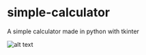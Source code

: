 # simple-calculator
A simple calculator made in python with tkinter

![alt text](https://i.imgur.com/5pbSpBf.png)
